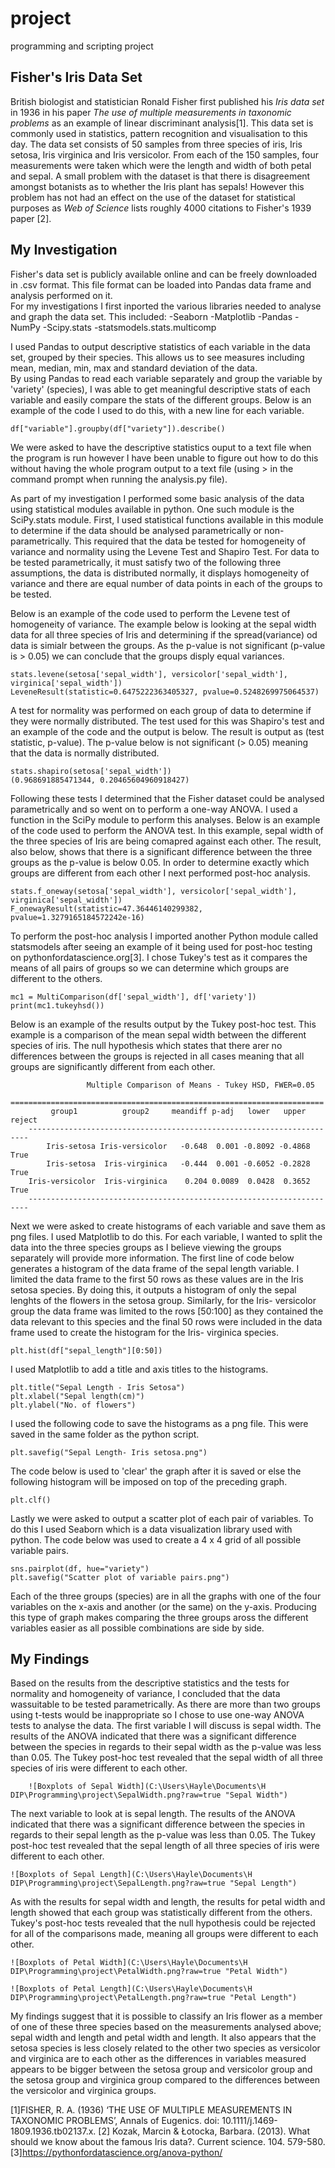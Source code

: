 # project
programming and scripting project

## Fisher's Iris Data Set

British biologist and statistician Ronald Fisher first published his *Iris data set* in 1936 in his paper *The use of multiple measurements in taxonomic problems* as an example of linear discriminant analysis[1].  This data set is commonly used in statistics, pattern recognition and visualisation to this day.  The data set consists of 50 samples from three species of iris, Iris setosa, Iris virginica and Iris versicolor. From each of the 150 samples, four measurements were taken which were the length and width of both petal and sepal. A small problem with the dataset is that there is disagreement amongst botanists as to whether the Iris plant has sepals! However this problem has not had an effect on the use of the dataset for statistical purposes as *Web of Science* lists roughly 4000 citations to Fisher's 1939 paper [2]. 


## My Investigation

Fisher's data set is publicly available online and can be freely downloaded in .csv format.  This file format can be loaded into Pandas data frame and analysis performed on it.  
For my investigations I first inported the various libraries needed to analyse and graph the data set.  This included:
	-Seaborn
	-Matplotlib
	-Pandas
	-NumPy
	-Scipy.stats
	-statsmodels.stats.multicomp
	
I used Pandas to output descriptive statistics of each variable in the data set, grouped by their species.  This allows us to see measures including mean, median, min, max and standard deviation of the data.  
By using Pandas to read each variable separately and group the variable by 'variety' (species), I was able to get meaningful descriptive stats of each variable and easily compare the stats of the different groups.  Below is an example of the code I used to do this, with a new line for each variable.
	
	df["variable"].groupby(df["variety"]).describe()

We were asked to have the descriptive statistics ouput to a text file when the program is run however I have been unable to figure out how to do this without having the whole program output to a text file (using > in the command prompt when running the analysis.py file).

As part of my investigation I performed some basic analysis of the data using statistical modules available in python.  One such module is the SciPy.stats module.  First, I used statistical functions available in this module to determine if the data should be analysed parametrically or non-parametrically.  This required that the data be tested for homogeneity of variance and normality using the Levene Test and Shapiro Test.  For data to be tested parametrically, it must satisfy two of the following three assumptions, the data is distributed normally, it displays homogeneity of variance and there are equal number of data points in each of the groups to be tested.

Below is an example of the code used to perform the Levene test of homogeneity of variance.  The example below is looking at the sepal width data for all three species of Iris and determining if the spread(variance) od data is simialr between the groups.  As the p-value is not significant (p-value is > 0.05) we can conclude that the groups disply equal variances.

	stats.levene(setosa['sepal_width'], versicolor['sepal_width'], virginica['sepal_width'])
	LeveneResult(statistic=0.6475222363405327, pvalue=0.5248269975064537)

A test for normality was performed on each group of data to determine if they were normally distributed.  The test used for this was Shapiro's test and an example of the code and the output is below.  The result is output as (test statistic, p-value).  The p-value below is not significant (> 0.05) meaning that the data is normally distributed. 
	
	stats.shapiro(setosa['sepal_width'])
	(0.968691885471344, 0.20465604960918427)

Following these tests I determined that the Fisher dataset could be analysed parametrically and so went on to perform a one-way ANOVA.  I used a function in the SciPy module to perform this analyses.  Below is an example of the code used to perform the ANOVA test.  In this example, sepal width of the three species of Iris are being comapred against each other.  The result, also below, shows that there is a significant difference between the three groups as the p-value is below 0.05.  In order to determine exactly which groups are different from each other I next performed post-hoc analysis.

	stats.f_oneway(setosa['sepal_width'], versicolor['sepal_width'], virginica['sepal_width'])
	F_onewayResult(statistic=47.36446140299382, pvalue=1.3279165184572242e-16)
	
To perform the post-hoc analysis I imported another Python module called statsmodels after seeing an example of it being used for post-hoc testing on pythonfordatascience.org[3].  I chose Tukey's test as it compares the means of all pairs of groups so we can determine which groups are different to the others.  
	
	mc1 = MultiComparison(df['sepal_width'], df['variety'])
	print(mc1.tukeyhsd())

Below is an example of the results output by the Tukey post-hoc test.  This example is a comparison of the mean sepal width between the different species of iris.  The null hypothesis which states that there arer no differences between the groups is rejected in all cases meaning that all groups are significantly different from each other.

					 Multiple Comparison of Means - Tukey HSD, FWER=0.05          
		======================================================================
			 group1          group2     meandiff p-adj   lower   upper  reject
		----------------------------------------------------------------------
			Iris-setosa Iris-versicolor   -0.648  0.001 -0.8092 -0.4868   True
			Iris-setosa  Iris-virginica   -0.444  0.001 -0.6052 -0.2828   True
		Iris-versicolor  Iris-virginica    0.204 0.0089  0.0428  0.3652   True
		----------------------------------------------------------------------


Next we were asked to create histograms of each variable and save them as png files.  I used Matplotlib to do this.  For each variable, I wanted to split the data into the three species groups as I believe viewing the groups separately will provide more information.  The first line of code below generates a histogram of the data frame of the sepal length variable. I limited the data frame to the first 50 rows as these values are in the Iris setosa species.  By doing this, it outputs a histogram of only the sepal lenghts of the flowers in the setosa group.  Similarly, for the Iris- versicolor group the data frame was limited to the rows [50:100] as they contained the data relevant to this species and the final 50 rows were included in the data frame used to create the histogram for the Iris- virginica species.

	plt.hist(df["sepal_length"][0:50])

I used Matplotlib to add a title and axis titles to the histograms.

	plt.title("Sepal Length - Iris Setosa")
	plt.xlabel("Sepal length(cm)")
	plt.ylabel("No. of flowers")

I used the following code to save the histograms as a png file.  This were saved in the same folder as the python script.

	plt.savefig("Sepal Length- Iris setosa.png")

The code below is used to 'clear' the graph after it is saved or else the following histogram will be imposed on top of the preceding graph.

	plt.clf()


Lastly we were asked to output a scatter plot of each pair of variables. To do this I used Seaborn which is a data visualization library used with python.  The code below was used to create a 4 x 4 grid of all possible variable pairs.  
	
	sns.pairplot(df, hue="variety")
	plt.savefig("Scatter plot of variable pairs.png")
	
Each of the three groups (species) are in all the graphs with one of the four variables on the x-axis and another (or the same) on the y-axis.  Producing this type of graph makes comparing the three groups aross the different variables easier as all possible combinations are side by side.


## My Findings
Based on the results from the descriptive statistics and the tests for normality and homogeneity of variance, I concluded that the data wassuitable to be tested parametrically.  As there are more than two groups using t-tests would be inappropriate so I chose to use one-way ANOVA tests to analyse the data.  The first variable I will discuss is sepal width.  The results of the ANOVA indicated that there was a significant difference between the species in regards to their sepal width as the p-value was less than 0.05.  The Tukey post-hoc test revealed that the sepal width of all three species of iris were different to each other.  

		![Boxplots of Sepal Width](C:\Users\Hayle\Documents\H DIP\Programming\project\SepalWidth.png?raw=true "Sepal Width")
		
The next variable to look at is sepal length.  The results of the ANOVA indicated that there was a significant difference between the species in regards to their sepal length as the p-value was less than 0.05.  The Tukey post-hoc test revealed that the sepal length of all three species of iris were different to each other.  		

	![Boxplots of Sepal Length](C:\Users\Hayle\Documents\H DIP\Programming\project\SepalLength.png?raw=true "Sepal Length")

As with the results for sepal width and length, the results for petal width and length showed that each group was statistically different from the others.  Tukey's post-hoc tests revealed that the null hypothesis could be rejected for all of the comparisons made, meaning all groups were different to each other.

	![Boxplots of Petal Width](C:\Users\Hayle\Documents\H DIP\Programming\project\PetalWidth.png?raw=true "Petal Width")

	![Boxplots of Petal Length](C:\Users\Hayle\Documents\H DIP\Programming\project\PetalLength.png?raw=true "Petal Length")


My findings suggest that it is possible to classify an Iris flower as a member of one of these three species based on the measurements analysed above; sepal width and length and petal width and length.  It also appears that the setosa species is less closely related to the other two species as versicolor and virginica are to each other as the differences in variables measured appears to be bigger between the setosa group and versicolor group and the setosa group and virginica group compared to the differences between the versicolor and virginica groups.







[1]FISHER, R. A. (1936) ‘THE USE OF MULTIPLE MEASUREMENTS IN TAXONOMIC PROBLEMS’, Annals of Eugenics. doi: 10.1111/j.1469-1809.1936.tb02137.x.
[2] Kozak, Marcin & Łotocka, Barbara. (2013). What should we know about the famous Iris data?. Current science. 104. 579-580. 
[3]https://pythonfordatascience.org/anova-python/
